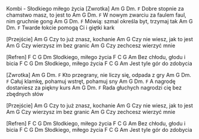Kombi - Słodkiego miłego życia
[Zwrotka]
Am                G              Dm. `F`
Dobre stopnie za chamstwo masz, to jest to
Am                G              Dm. `F`
W nowym zwarciu za faulem faul, nim gruchnie gong
Am                G              Dm. `F`
Mówią: szmal określa byt, trzymaj tak
Am                G              Dm. `F`
Twarde łokcie pomogą Ci i giętki kark

[Przejście]
Am G
Czy to już znasz, kochanie
Am G
Czy nie wiesz, jak to jest
Am G
Czy wierzysz im bez granic
Am G
Czy zechcesz wierzyć mnie

[Refren]
F          C      G Dm
Słodkiego, miłego życia
F           C       G Am
Bez chłodu, głodu i bicia
F          C      G Dm
Słodkiego, miłego życia
F           C       G Am
Jest tyle gór do zdobycia

[Zwrotka]
Am                G              Dm. `F`
Kto przegrany, nie liczy się, odpada z gry
Am                G              Dm. `F`
Całuj klamkę, pohamuj wstręt, pohamuj sny
Am                G              Dm. `F`
A nagrodę dostaniesz za piękny kurs
Am                G              Dm. `F`
Rada głuchych nagrodzi cię bez zbędnych słów

[Przejście]
Am G
Czy to już znasz, kochanie
Am G
Czy nie wiesz, jak to jest
Am G
Czy wierzysz im bez granic
Am G
Czy zechcesz wierzyć mnie

[Refren]
F          C      G Dm
Słodkiego, miłego życia
F           C       G Am
Bez chłodu, głodu i bicia
F          C      G Dm
Słodkiego, miłego życia
F           C       G Am
Jest tyle gór do zdobycia